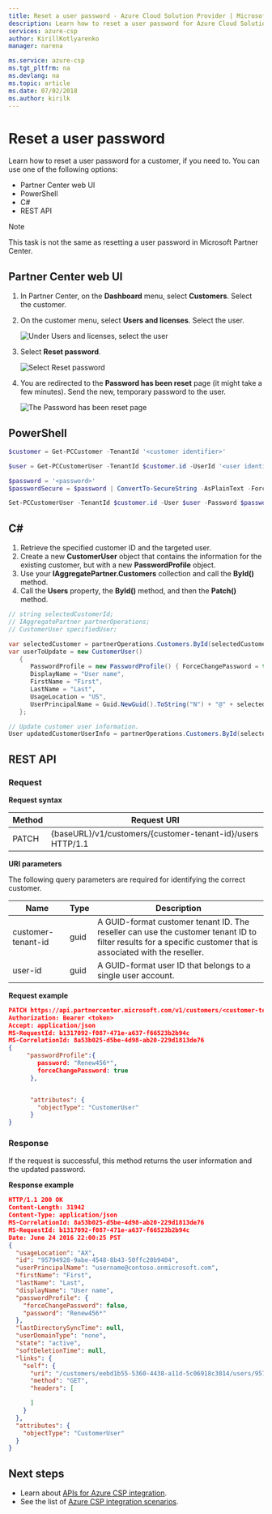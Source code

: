 ```yaml
---
title: Reset a user password - Azure Cloud Solution Provider | Microsoft Docs
description: Learn how to reset a user password for Azure Cloud Solution Provider (Azure CSP) integration.
services: azure-csp
author: KirillKotlyarenko
manager: narena

ms.service: azure-csp
ms.tgt_pltfrm: na
ms.devlang: na
ms.topic: article
ms.date: 07/02/2018
ms.author: kirilk
---
```


# Reset a user password

Learn how to reset a user password for a customer, if you need to. You can use one of the following options:

- Partner Center web UI
- PowerShell
- C#
- REST API

> [!NOTE]
> This task is not the same as resetting a user password in Microsoft Partner Center. 

## Partner Center web UI

1. In Partner Center, on the **Dashboard** menu, select **Customers**. Select the customer.
2. On the customer menu, select **Users and licenses**. Select the user.

   ![Under Users and licenses, select the user](media/reset-user-password-1.png)

3. Select **Reset password**.

   ![Select Reset password](media/reset-user-password-2.png)

4. You are redirected to the **Password has been reset** page (it might take a few minutes). Send the new, temporary password to the user.

   ![The Password has been reset page](media/reset-user-password-3.png)

## PowerShell

```powershell
$customer = Get-PCCustomer -TenantId '<customer identifier>'

$user = Get-PCCustomerUser -TenantId $customer.id -UserId '<user identifier>'

$password = '<password>'
$passwordSecure = $password | ConvertTo-SecureString -AsPlainText -Force

Set-PCCustomerUser -TenantId $customer.id -User $user -Password $passwordSecure -ForceChangePassword $true
```

## C#

1. Retrieve the specified customer ID and the targeted user.
2. Create a new **CustomerUser** object that contains the information for the existing customer, but with a new **PasswordProfile** object.
3. Use your **IAggregatePartner.Customers** collection and call the **ById()** method.
4. Call the **Users** property, the **ById()** method, and then the **Patch()** method.

```csharp
// string selectedCustomerId;
// IAggregatePartner partnerOperations;
// CustomerUser specifiedUser;

var selectedCustomer = partnerOperations.Customers.ById(selectedCustomerId).Get();
var userToUpdate = new CustomerUser()
   {
      PasswordProfile = new PasswordProfile() { ForceChangePassword = true, Password = "newPassword" },
      DisplayName = "User name",
      FirstName = "First",
      LastName = "Last",
      UsageLocation = "US",
      UserPrincipalName = Guid.NewGuid().ToString("N") + "@" + selectedCustomer.CompanyProfile.Domain.ToString()
   };

// Update customer user information.
User updatedCustomerUserInfo = partnerOperations.Customers.ById(selectedCustomerId).Users.ById(specifiedUser.Id).Patch(userToUpdate);
```

## REST API

### Request

**Request syntax**

|Method|Request URI|
|---|---|
|PATCH|{baseURL}/v1/customers/{customer-tenant-id}/users HTTP/1.1|

**URI parameters**

The following query parameters are required for identifying the correct customer.

|Name|Type|Description|
|---|---|---|
|customer-tenant-id|guid|A GUID-format customer tenant ID. The reseller can use the customer tenant ID to filter results for a specific customer that is associated with the reseller.|
|user-id|guid|A GUID-format user ID that belongs to a single user account.|

**Request example**

```json
PATCH https://api.partnercenter.microsoft.com/v1/customers/<customer-tenant-id>/users/<user-id> HTTP/1.1
Authorization: Bearer <token>
Accept: application/json
MS-RequestId: b1317092-f087-471e-a637-f66523b2b94c
MS-CorrelationId: 8a53b025-d5be-4d98-ab20-229d1813de76
{
     "passwordProfile":{
        password: "Renew456*",
        forceChangePassword: true
      },


      "attributes": {
        "objectType": "CustomerUser"
      }
}
```

### Response

If the request is successful, this method returns the user information and the updated password.

**Response example**

```json
HTTP/1.1 200 OK
Content-Length: 31942
Content-Type: application/json
MS-CorrelationId: 8a53b025-d5be-4d98-ab20-229d1813de76
MS-RequestId: b1317092-f087-471e-a637-f66523b2b94c
Date: June 24 2016 22:00:25 PST
{
  "usageLocation": "AX",
  "id": "95794928-9abe-4548-8b43-50ffc20b9404",
  "userPrincipalName": "username@contoso.onmicrosoft.com",
  "firstName": "First",
  "lastName": "Last",
  "displayName": "User name",
  "passwordProfile": {
    "forceChangePassword": false,
    "password": "Renew456*"
  },
  "lastDirectorySyncTime": null,
  "userDomainType": "none",
  "state": "active",
  "softDeletionTime": null,
  "links": {
    "self": {
      "uri": "/customers/eebd1b55-5360-4438-a11d-5c06918c3014/users/95794928-9abe-4548-8b43-50ffc20b9404",
      "method": "GET",
      "headers": [

      ]
    }
  },
  "attributes": {
    "objectType": "CustomerUser"
  }
}
```

## Next steps

- Learn about [APIs for Azure CSP integration](../available-apis-overview.md).
- See the list of [Azure CSP integration scenarios](../integration-scenarios-list.md).